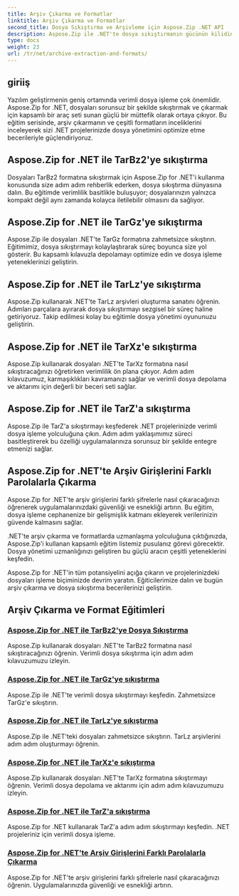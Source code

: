 ```yaml
---
title: Arşiv Çıkarma ve Formatlar
linktitle: Arşiv Çıkarma ve Formatlar
second_title: Dosya Sıkıştırma ve Arşivleme için Aspose.Zip .NET API
description: Aspose.Zip ile .NET'te dosya sıkıştırmanın gücünün kilidini açın. Verimli depolama için dosyaları TarBz2, TarGz ve TarZ gibi çeşitli formatlara sıkıştırmayı öğrenin.
type: docs
weight: 23
url: /tr/net/archive-extraction-and-formats/
---
```


## giriiş

Yazılım geliştirmenin geniş ortamında verimli dosya işleme çok önemlidir. Aspose.Zip for .NET, dosyaları sorunsuz bir şekilde sıkıştırmak ve çıkarmak için kapsamlı bir araç seti sunan güçlü bir müttefik olarak ortaya çıkıyor. Bu eğitim serisinde, arşiv çıkarmanın ve çeşitli formatların inceliklerini inceleyerek sizi .NET projelerinizde dosya yönetimini optimize etme becerileriyle güçlendiriyoruz.

## Aspose.Zip for .NET ile TarBz2'ye sıkıştırma

Dosyaları TarBz2 formatına sıkıştırmak için Aspose.Zip for .NET'i kullanma konusunda size adım adım rehberlik ederken, dosya sıkıştırma dünyasına dalın. Bu eğitimde verimlilik basitlikle buluşuyor; dosyalarınızın yalnızca kompakt değil aynı zamanda kolayca iletilebilir olmasını da sağlıyor.

## Aspose.Zip for .NET ile TarGz'ye sıkıştırma

Aspose.Zip ile dosyaları .NET'te TarGz formatına zahmetsizce sıkıştırın. Eğitimimiz, dosya sıkıştırmayı kolaylaştırarak süreç boyunca size yol gösterir. Bu kapsamlı kılavuzla depolamayı optimize edin ve dosya işleme yeteneklerinizi geliştirin.

## Aspose.Zip for .NET ile TarLz'ye sıkıştırma

Aspose.Zip kullanarak .NET'te TarLz arşivleri oluşturma sanatını öğrenin. Adımları parçalara ayırarak dosya sıkıştırmayı sezgisel bir süreç haline getiriyoruz. Takip edilmesi kolay bu eğitimle dosya yönetimi oyununuzu geliştirin.

## Aspose.Zip for .NET ile TarXz'e sıkıştırma

Aspose.Zip kullanarak dosyaları .NET'te TarXz formatına nasıl sıkıştıracağınızı öğretirken verimlilik ön plana çıkıyor. Adım adım kılavuzumuz, karmaşıklıkları kavramanızı sağlar ve verimli dosya depolama ve aktarımı için değerli bir beceri seti sağlar.

## Aspose.Zip for .NET ile TarZ'a sıkıştırma

Aspose.Zip ile TarZ'a sıkıştırmayı keşfederek .NET projelerinizde verimli dosya işleme yolculuğuna çıkın. Adım adım yaklaşımımız süreci basitleştirerek bu özelliği uygulamalarınıza sorunsuz bir şekilde entegre etmenizi sağlar.

## Aspose.Zip for .NET'te Arşiv Girişlerini Farklı Parolalarla Çıkarma

Aspose.Zip for .NET'te arşiv girişlerini farklı şifrelerle nasıl çıkaracağınızı öğrenerek uygulamalarınızdaki güvenliği ve esnekliği artırın. Bu eğitim, dosya işleme cephanenize bir gelişmişlik katmanı ekleyerek verilerinizin güvende kalmasını sağlar.

.NET'te arşiv çıkarma ve formatlarda uzmanlaşma yolculuğuna çıktığınızda, Aspose.Zip'i kullanan kapsamlı eğitim listemiz pusulanız görevi görecektir. Dosya yönetimi uzmanlığınızı geliştiren bu güçlü aracın çeşitli yeteneklerini keşfedin.

Aspose.Zip for .NET'in tüm potansiyelini açığa çıkarın ve projelerinizdeki dosyaları işleme biçiminizde devrim yaratın. Eğiticilerimize dalın ve bugün arşiv çıkarma ve dosya sıkıştırma becerilerinizi geliştirin.

## Arşiv Çıkarma ve Format Eğitimleri
### [Aspose.Zip for .NET ile TarBz2'ye Dosya Sıkıştırma](./compress-to-tar-bz2/)
Aspose.Zip kullanarak dosyaları .NET'te TarBz2 formatına nasıl sıkıştıracağınızı öğrenin. Verimli dosya sıkıştırma için adım adım kılavuzumuzu izleyin.
### [Aspose.Zip for .NET ile TarGz'ye sıkıştırma](./compress-to-tar-gz/)
Aspose.Zip ile .NET'te verimli dosya sıkıştırmayı keşfedin. Zahmetsizce TarGz'e sıkıştırın.
### [Aspose.Zip for .NET ile TarLz'ye sıkıştırma](./compress-to-tar-lz/)
Aspose.Zip ile .NET'teki dosyaları zahmetsizce sıkıştırın. TarLz arşivlerini adım adım oluşturmayı öğrenin.
### [Aspose.Zip for .NET ile TarXz'e sıkıştırma](./compress-to-tar-xz/)
Aspose.Zip kullanarak dosyaları .NET'te TarXz formatına sıkıştırmayı öğrenin. Verimli dosya depolama ve aktarımı için adım adım kılavuzumuzu izleyin.
### [Aspose.Zip for .NET ile TarZ'a sıkıştırma](./compress-to-tar-z/)
Aspose.Zip for .NET kullanarak TarZ'a adım adım sıkıştırmayı keşfedin. .NET projeleriniz için verimli dosya işleme.
### [Aspose.Zip for .NET'te Arşiv Girişlerini Farklı Parolalarla Çıkarma](./extract-archive-different-passwords/)
Aspose.Zip for .NET'te arşiv girişlerini farklı şifrelerle nasıl çıkaracağınızı öğrenin. Uygulamalarınızda güvenliği ve esnekliği artırın.